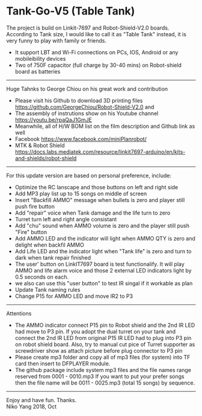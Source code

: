 # Tank-Go-V5 (Table Tank)
The project is build on Linkit-7697 and Robot-Shield-V2.0 boards. 
According to Tank size, I would like to call it as "Table Tank" instead, it is very funny to play with family or friends.
  - It support LBT and Wi-Fi connections on PCs, IOS, Android or any mobileibility devices 
  - Two of 750F capacitor (full charge by 30-40 mins) on Robot-shield board as batteries
----------------------------------------------------------------------------------------------------------------
Huge Tahnks to George Chiou on his great work and contribution
  - Please visit his Github to download 3D printing files https://github.com/GeorgeChiou/Robot-Shield-V2.0 and 
  - The assembly of instrutions show on his Youtube channel https://youtu.be/rpaQaJ1GmJE
  - Meanwhile, all of H/W BOM list on the film description and Github link as well
  - Facebook https://www.facebook.com/miniPlanrobot/
  - MTK & Robot Shield https://docs.labs.mediatek.com/resource/linkit7697-arduino/en/kits-and-shields/robot-shield
----------------------------------------------------------------------------------------------------------------
For this update version are based on personal preference, include:
  - Optimize the RC lanscape and those buttons on left and right side 
  - Add MP3 play list up to 15 songs on middle of screen 
  - Insert "Backfill AMMO" message when bullets is zero and player still push fire button 
  - Add "repair" voice when Tank damage and the life turn to zero
  - Turret turn left and right angle consistant
  - Add "chu" sound when AMMO volume is zero and the player still push "Fire" button
  - Add AMMO LED and the indicator will light when AMMO QTY is zero and delight when backfil AMMO
  - Add Life LED and the indicator light when "Tank life" is zero and turn to dark when tank repair finished 
  - The user' button on LinkIT7697 board is test functionalify. It will play AMMO and life alarm 
    voice and those 2 external LED indicators light by 0.5 seconds on each. 
  - we also can use this "user button" to test IR singal if it workable as plan
  - Update Tank naming rules
  - Change P15 for AMMO LED and move IR2 to P3
----------------------------------------------------------------------------------------------------------------
Attentions
  - The AMMO indicator connect P15 pin to Robot shield and the 2nd IR LED had move to P3 pin. 
    If you adopt the dual turret on your tank and connect the 2nd IR LED from original P15 IR LED had to plug 
    into P3 pin on robot shield board. Also, try to manual cut pice of Turret supporter as screwdriver show as 
    attach picture before plug connector to P3 pin
  - Please create mp3 folder and copy all of mp3 files (for system) into TF card then insert to DFPLAYER module. 
  - The github package include system mp3 files and the file names range reserved from 0001 - 0010.mp3 
    If you want to put your prefer songs then the file name will be 0011 - 0025.mp3 (total 15 songs) by sequence.
----------------------------------------------------------------------------------------------------------------
Enjoy and have fun. Thanks.  
Niko Yang 2018, Oct 
